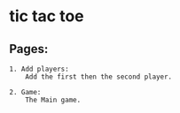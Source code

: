 # tic tac toe

## Pages:

    1. Add players:
        Add the first then the second player.

    2. Game:
        The Main game.
